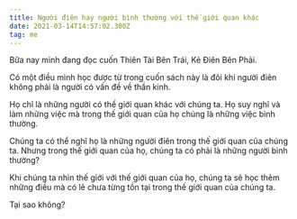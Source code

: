 ```yaml
---
title: Người điên hay người bình thường với thế giới quan khác
date: 2021-03-14T14:57:02.300Z
tag: me
---
```

Bữa nay mình đang đọc cuốn Thiên Tài Bên Trái, Kẻ Điên Bên Phải. 

Có một điều mình học được từ trong cuốn sách này là đôi khi người điên không phải là người có vấn đề về thần kinh.

Họ chỉ là những người có thế giới quan khác với chúng ta. Họ suy nghĩ và làm những việc mà trong thế giới quan của họ chúng là những việc bình thường.

Chúng ta có thể nghĩ họ là những người điên trong thế giới quan của chúng ta. Nhưng trong thế giới quan của họ, chúng ta có phải là những người bình thường?

Khi chúng ta nhìn thế giới với thế giới quan của họ, chúng ta sẽ học thêm những điều mà có lẽ chưa từng tồn tại trong thế giới quan của chúng ta.

Tại sao không?